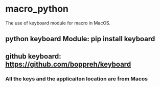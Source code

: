 # macro_python
The use of keyboard module for macro in MacOS. 

## python keyboard Module: pip install keyboard ##
## github keyboard: https://github.com/boppreh/keyboard ##

### All the keys and the applicaiton location are from Macos ###
